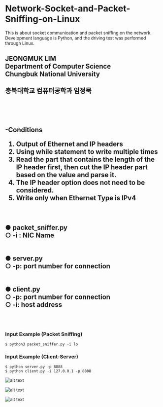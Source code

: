 # Network-Socket-and-Packet-Sniffing-on-Linux

This is about socket communication and packet sniffing on the network. Development language is Python, and the driving test was performed through Linux.

<h2>JEONGMUK LIM <br>
Department of Computer Science<br>
Chungbuk National University<br>
<br>
충북대학교 컴퓨터공학과 임정묵<h2><br>

 <br>
 
-Conditions <br>

1) Output of Ethernet and IP headers <br>
2) Using while statement to write multiple times <br>
3) Read the part that contains the length of the IP header first, then cut the IP header part based on the value and parse it. <br>
4) The IP header option does not need to be considered. <br>
5) Write only when Ethernet Type is IPv4 <br>
<br>
<br>
● packet_sniffer.py <br>
○ -i : NIC Name <br>
<br>
<br>
● server.py <br>
○ -p: port number for connection <br>
<br>
<br>
● client.py <br>
○ -p: port number for connection <br>
○ -i:  host address <br>
<br>
<br>

### Input Example (Packet Sniffing)
	$ python3 packet_sniffer.py -i lo
	
### Input Example (Client-Server)
	$ python server.py -p 8888
	$ python client.py -i 127.0.0.1 -p 8888
  
  
![alt text](https://github.com/mook6688/jeongmoogy/blob/master/6%EC%A3%BC%EC%B0%A8%EA%B3%BC%EC%A0%9C/result.PNG)

![alt text](https://github.com/mook6688/jeongmoogy/blob/master/6%EC%A3%BC%EC%B0%A8%EA%B3%BC%EC%A0%9C/result.PNG)

![alt text](https://github.com/mook6688/jeongmoogy/blob/master/6%EC%A3%BC%EC%B0%A8%EA%B3%BC%EC%A0%9C/result.PNG)


